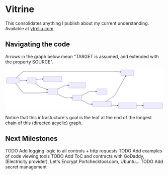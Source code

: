 # Vitrine

This consolidates anything I publish about my current understanding.
Available at [ytrellu.com](https://ytrellu.com).

## Navigating the code

Arrows in the graph below mean
"TARGET is assumed, and extended with the property SOURCE".

![graph](./graph.svg)

Notice that this infrastucture's goal is the leaf at the end of the
longest chain of this (directed acyclic) graph.

## Next Milestones

TODO Add logging logic to all controls + http requests
TODO Add examples of code viewing tools
TODO Add ToC and contracts with GoDaddy, (Electricity provider), Let's Encrypt
     Portchecktool.com, Ubuntu...
TODO Add secret management

